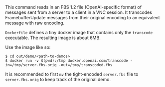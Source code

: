 This command reads in an FBS 1.2 file (OpenAI-specific format) of messages sent
from a server to a client in a VNC session. It transcodes FramebufferUpdate
messages from their original encoding to an equivalent message with raw
encoding.

`Dockerfile` defines a tiny docker image that contains only the `transcode`
executable. The resulting image is about 6MB.

Use the image like so:

```
$ cd out/demo/<path-to-demos>
$ docker run -v $(pwd):/tmp docker.openai.com/transcode -in=/tmp/server.fbs.orig -out=/tmp/transcoded.fbs
```

It is recommended to first `mv` the tight-encoded `server.fbs` file to `server.fbs.orig` to keep track of the original demo.